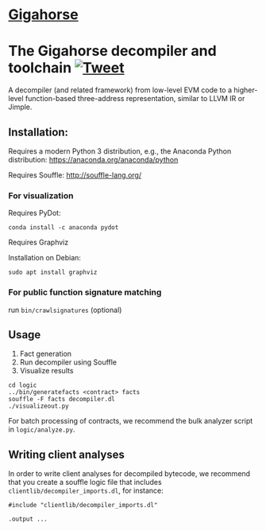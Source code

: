 [Gigahorse](https://vignette.wikia.nocookie.net/roadwarrior/images/e/ea/MMFR_Gigahorse-876x534.jpg/revision/latest?cb=20150427175606)
=============================
# The Gigahorse decompiler and toolchain [![Tweet](https://img.shields.io/twitter/url/http/shields.io.svg?style=social)](https://twitter.com/intent/tweet?text=Gigahorse%20-%20Decompilation%20and%20Analysis%20for%20Ethereum%20Smart%20Contracts&url=https://www.github.com/nevillegrech/gigahorse-toolchain)
A decompiler (and related framework) from low-level EVM code to a higher-level function-based three-address representation, similar to LLVM IR or Jimple.


## Installation:

Requires a modern Python 3 distribution, e.g., the Anaconda Python distribution: https://anaconda.org/anaconda/python

Requires Souffle: http://souffle-lang.org/

### For visualization
Requires PyDot:
```
conda install -c anaconda pydot
```
Requires Graphviz

Installation on Debian:
```
sudo apt install graphviz
```

### For public function signature matching
run `bin/crawlsignatures` (optional)

## Usage
1. Fact generation
2. Run decompiler using Souffle
3. Visualize results


```
cd logic
../bin/generatefacts <contract> facts
souffle -F facts decompiler.dl
./visualizeout.py
```

For batch processing of contracts, we recommend the bulk analyzer script in `logic/analyze.py`.


## Writing client analyses

In order to write client analyses for decompiled bytecode, we recommend that you create a souffle logic file that includes `clientlib/decompiler_imports.dl`, for instance:
```
#include "clientlib/decompiler_imports.dl"

.output ...
```
